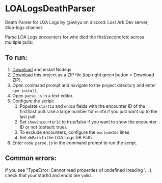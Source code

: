 # LOALogsDeathParser
Death Parser for LOA Logs by @iwllyu on discord. Lost Ark Dev server, #loa-logs channel.

Parse LOA Logs encounters for who died the first/second/etc across multiple pulls:


## To run: 
1. [Download](https://nodejs.org/en) and install Node.js.
2. [Download](https://github.com/iwllyu/LOALogsDeathParser/archive/refs/heads/main.zip) this project as a ZIP file (top right green button > Download ZIP).
3. Open command prompt and navigate to the project directory and enter `npm install`,
4. Open `parse.js` in a text editor.
5. Configure the script:
    1. Populate `startId` and `endId` fields with the encounter ID of the first/last pull. Use a large number for `endId` if you just want up to the last pull.
    2. Set `showEncounterId` to true/false if you want to show the encounter ID or not (default: true).
    3. To exclude encounters, configure the `excludeIds` lines.
    5. Set `dbPath` to the LOA Logs DB Path.
6. Enter `node parse.js` in the command prompt to run the script.

## Common errors:
If you see "TypeError: Cannot read properties of undefined (reading '...'), check that your startId and endId are valid.